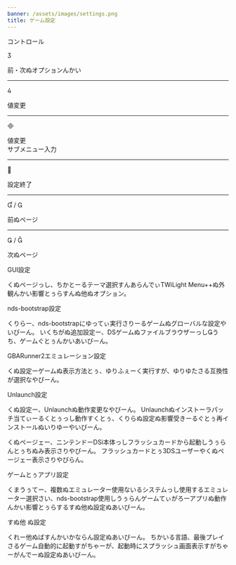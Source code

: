 ```yaml
---
banner: /assets/images/settings.png
title: ゲーム設定
---
```


<div id="conrols" class="section-title">コントロール</div>
<div class="section-body">
    <div class="button-action-group">
        <p class="button-action button">&#xE07D;</p>
        <p class="button-action-text">前・次ぬオプションんかい</p>
    </div>
    <hr>
    <div class="button-action-group">
        <p class="button-action button">&#xE07E;</p>
        <p class="button-action-text">値変更</p>
    </div>
    <hr>
    <div class="button-action-group">
        <p class="button-action button">&#xE000;</p>
        <p class="button-action-text">値変更<br>サブメニュー入力</p>
    </div>
    <hr>
    <div class="button-action-group">
        <p class="button-action button">&#xE001;</p>
        <p class="button-action-text">設定終了</p>
    </div>
    <hr>
    <div class="button-action-group">
        <p class="button-action button">&#xE004; / &#xE002;</p>
        <p class="button-action-text">前ぬページ</p>
    </div>
    <hr>
    <div class="button-action-group">
        <p class="button-action button">&#xE003; / &#xE005;</p>
        <p class="button-action-text">次ぬページ</p>
    </div>
</div>

<div id="gui-settings" class="section-title">GUI設定</div>
<div class="section-body">
    <p>くぬページっし、ちかとーるテーマ選択すんあらんでぃTWiLight Menu++ぬ外観んかい影響とぅらすんぬ他ぬオプション。</p>
</div>

<div id="nds-bootstrap-settings" class="section-title">nds-bootstrap設定</div>
<div class="section-body">
    <p>くりらー、nds-bootstrapにゆってぃ実行さりーるゲームぬグローバルな設定やいびーん。 いくちがぬ追加設定ー、DSゲームぬファイルブラウザーっし&#xE003;うち、ゲームぐとぅんかいあいびーん。</p>
</div>

<div id="gbarunner2-settings" class="section-title">GBARunner2エミュレーション設定</div>
<div class="section-body">
    <p>くぬ設定ーゲームぬ表示方法とぅ、ゆりふぇーく実行すが、ゆりゆたさる互換性が選択なやびーん。</p>
</div>

<div id="unlaunch-settings" class="section-title">Unlaunch設定</div>
<div class="section-body">
    <p>くぬ設定ー、Unlaunchぬ動作変更なやびーん。 Unlaunchぬインストーラパッチ当てぃーるくとぅっし動作すくとぅ、くりらぬ設定ぬ影響受きーるぐとぅ再インストールぬいりゆーやいびーん。</p>
    <p>くぬページェー、ニンテンドーDSi本体っしフラッシュカードから起動しうぅらんとぅちぬみ表示さりやびーん。 フラッシュカードとぅ3DSユーザーやくぬページェー表示さりやびらん。</p>
</div>

<div id="games-and-apps-settings" class="section-title">ゲームとぅアプリ設定</div>
<div class="section-body">
    <p>くまうぅてー、複数ぬエミュレーター使用ないるシステムっし使用するエミュレーター選択さい、nds-bootstrap使用しうぅらんゲームてぃがろーアプリぬ動作んかい影響とぅらするすぬ他ぬ設定ぬあいびーん。</p>
</div>

<div id="misc-settings" class="section-title">すぬ他 ぬ設定</div>
<div class="section-body">
    <p>くれー他ぬばすんかいかならん設定ぬあいびーん。 ちかいる言語、最後プレイさるゲーム自動的に起動すがちゃーが、起動時にスプラッシュ画面表示すがちゃーがんでーぬ設定ぬあいびーん。</p>
</div>
